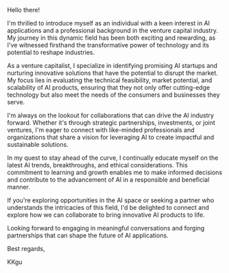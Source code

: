 Hello there!

I'm thrilled to introduce myself as an individual with a keen interest in AI applications and a professional background in the venture capital industry. My journey in this dynamic field has been both exciting and rewarding, as I've witnessed firsthand the transformative power of technology and its potential to reshape industries.

As a venture capitalist, I specialize in identifying promising AI startups and nurturing innovative solutions that have the potential to disrupt the market. My focus lies in evaluating the technical feasibility, market potential, and scalability of AI products, ensuring that they not only offer cutting-edge technology but also meet the needs of the consumers and businesses they serve.

I'm always on the lookout for collaborations that can drive the AI industry forward. Whether it's through strategic partnerships, investments, or joint ventures, I'm eager to connect with like-minded professionals and organizations that share a vision for leveraging AI to create impactful and sustainable solutions.

In my quest to stay ahead of the curve, I continually educate myself on the latest AI trends, breakthroughs, and ethical considerations. This commitment to learning and growth enables me to make informed decisions and contribute to the advancement of AI in a responsible and beneficial manner.

If you're exploring opportunities in the AI space or seeking a partner who understands the intricacies of this field, I'd be delighted to connect and explore how we can collaborate to bring innovative AI products to life.

Looking forward to engaging in meaningful conversations and forging partnerships that can shape the future of AI applications.

Best regards,

KKgu

